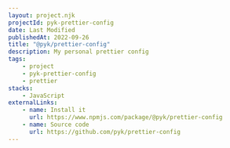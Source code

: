 ```yaml
---
layout: project.njk
projectId: pyk-prettier-config
date: Last Modified
publishedAt: 2022-09-26
title: "@pyk/prettier-config"
description: My personal prettier config
tags:
    - project
    - pyk-prettier-config
    - prettier
stacks:
    - JavaScript
externalLinks:
    - name: Install it
      url: https://www.npmjs.com/package/@pyk/prettier-config
    - name: Source code
      url: https://github.com/pyk/prettier-config
---
```


